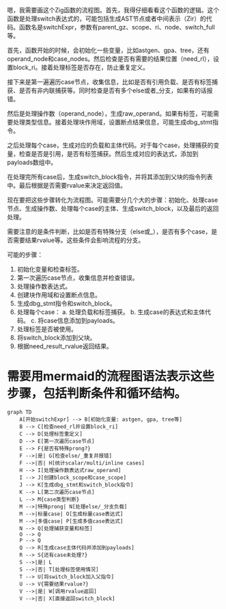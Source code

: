 嗯，我需要画这个Zig函数的流程图。首先，我得仔细看看这个函数的逻辑。这个函数是处理switch表达式的，可能包括生成AST节点或者中间表示（Zir）的代码。函数名是switchExpr，参数有parent_gz、scope、ri、node、switch_full等。

首先，函数开始的时候，会初始化一些变量，比如astgen、gpa、tree，还有operand_node和case_nodes。然后检查是否有需要的结果位置（need_rl），设置block_ri。接着处理标签是否存在，防止重复定义。

接下来是第一遍遍历case节点，收集信息，比如是否有引用负载、是否有标签捕获、是否有非内联捕获等。同时检查是否有多个else或者_分支，如果有的话报错。

然后是处理操作数（operand_node），生成raw_operand。如果有标签，可能需要处理类型信息。接着处理块作用域，设置断点结果信息，可能生成dbg_stmt指令。

之后处理每个case，生成对应的负载和主体代码。对于每个case，处理捕获的变量，检查是否是引用，是否有标签捕获。然后生成对应的表达式，添加到payloads数组中。

在处理完所有case后，生成switch_block指令，并将其添加到父块的指令列表中。最后根据是否需要rvalue来决定返回值。

现在要把这些步骤转化为流程图。可能需要分几个大的步骤：初始化、处理case节点、生成操作数、处理每个case的主体、生成switch_block，以及最后的返回处理。

需要注意的是条件判断，比如是否有特殊分支（else或_），是否有多个case，是否需要结果rvalue等。这些条件会影响流程的分支。

可能的步骤：

1. 初始化变量和检查标签。
2. 第一次遍历case节点，收集信息并检查错误。
3. 处理操作数表达式。
4. 创建块作用域和设置断点信息。
5. 生成dbg_stmt指令和switch_block。
6. 处理每个case：
   a. 处理负载和标签捕获。
   b. 生成case的表达式和主体代码。
   c. 将case信息添加到payloads。
7. 处理标签是否被使用。
8. 将switch_block添加到父块。
9. 根据need_result_rvalue返回结果。

需要用mermaid的流程图语法表示这些步骤，包括判断条件和循环结构。
================================================
```mermaid
graph TD
    A[开始switchExpr] --> B[初始化变量: astgen, gpa, tree等]
    B --> C[检查need_rl并设置block_ri]
    C --> D[处理标签重定义]
    D --> E[第一次遍历case节点]
    E --> F{是否有特殊prong?}
    F -->|是| G[检查else/_重复并报错]
    F -->|否| H[统计scalar/multi/inline cases]
    H --> I[处理操作数表达式raw_operand]
    I --> J[创建block_scope和case_scope]
    J --> K[生成dbg_stmt和switch_block指令]
    K --> L[第二次遍历case节点]
    L --> M{case类型判断}
    M -->|特殊prong| N[处理else/_分支负载]
    M -->|标量case| O[生成标量case表达式]
    M -->|多值case| P[生成多值case表达式]
    N --> Q[处理捕获变量和标签]
    O --> Q
    P --> Q
    Q --> R[生成case主体代码并添加到payloads]
    R --> S{还有case未处理?}
    S -->|是| L
    S -->|否| T[处理标签使用情况]
    T --> U[将switch_block加入父指令]
    U --> V{需要结果rvalue?}
    V -->|是| W[调用rvalue返回]
    V -->|否| X[直接返回switch_block]
```